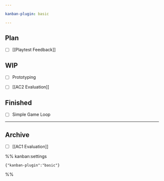 ```yaml
---

kanban-plugin: basic

---
```


## Plan

- [ ] [[Playtest Feedback]]


## WIP

- [ ] Prototyping
- [ ] [[AC2 Evaluation]]


## Finished

- [ ] Simple Game Loop


***

## Archive

- [ ] [[AC1 Evaluation]]

%% kanban:settings
```
{"kanban-plugin":"basic"}
```
%%